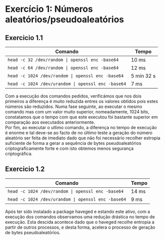 # Exercício 1: Números aleatórios/pseudoaleatórios

## Exercicio 1.1

| Comando | Tempo |
| ------ | ------ |
| `head -c 32 /dev/random \| openssl enc -base64`| 10 ms |
| `head -c 64 /dev/random \| openssl enc -base64`| 12 ms |
| `head -c 1024 /dev/random \| openssl enc -base64` | 5 min 32 s |
| `head -c 1024 /dev/urandom \| openssl enc -base64` | 7 ms |


Com a execução dos comandos pedidos, verificámos que nos dois primeiros a diferença é muito reduzida entres os valores obtidos pois estes números são reduzidos. Numa fase seguinte, ao executar o mesmo comando mas com um valor muito superior, nomeadamente, 1024 bits, constatamos que o tempo com que este executou foi bastante superior em comparação aos executados anteriormente.\
Por fim, ao executar o ultimo comando, a diferença no tempo de execução é enorme e tal deve-se ao facto de no último teste a geração do número aleatório ser feita de imediato dado que não foi necessário recolher estropia suficiente de forma a gerar a sequência de bytes pseudoaleatórios criptograficamente forte e com isto obtemos menos segurança criptográfica.


## Exercicio 1.2

| Comando | Tempo |
| ------ | ------ |
| `head -c 1024 /dev/random \| openssl enc -base64` | 14 ms |
| `head -c 1024 /dev/urandom \| openssl enc -base64` | 9 ms |

Após ter sido instalado a package haveged e estando este ativo, com a execução dos comandos observamos uma redução drástica no tempo de execução. Esta descida acontece dado que o haveged recolhe entropia a partir de outros processos, e desta forma, acelera o processo de geração de bytes pseudoaleatórios.

